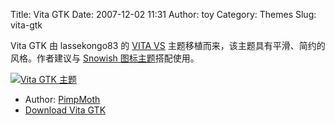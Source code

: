 Title: Vita GTK
Date: 2007-12-02 11:31
Author: toy
Category: Themes
Slug: vita-gtk

Vita GTK 由 lassekongo83 的 [VITA
VS](http://lassekongo83.deviantart.com/art/VITA-Visual-Style-69250012)
主题移植而来，该主题具有平滑、简约的风格。作者建议与 [Snowish
图标主题](http://gnome-look.org/content/show.php/SnowIsh+SVG+%26+PNG?content=32599)搭配使用。

[![Vita GTK
主题](http://i.linuxtoy.org/i/2007/12/vita-gtk-thumb.png)](http://i.linuxtoy.org/i/2007/12/vita-gtk.png)

- Author: [PimpMoth](http://pimpmoth.deviantart.com/)  
- [Download Vita
GTK](http://pimpmoth.deviantart.com/art/Vita-GTK-71119875)
